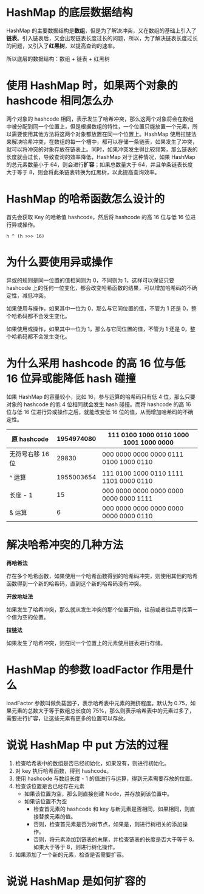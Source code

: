 # HashMap 的底层数据结构

HashMap 的主要数据结构是**数组**，但是为了解决冲突，又在数组的基础上引入了**链表**。引入链表后，又会出现链表长度过长的问题，所以，为了解决链表长度过长的问题，又引入了**红黑树**，以提高查询的速率。

所以底层的数据结构：数组 + 链表 + 红黑树

# 使用 HashMap 时，如果两个对象的 hashcode 相同怎么办

两个对象的 hashcode 相同，表示发生了哈希冲突，那么这两个对象将会在数组中被分配到同一个位置上，但是根据数组的特性，一个位置只能放置一个元素，所以需要使用其他方法将这两个对象都放置在同一个位置上。HashMap 使用拉链法来解决哈希冲突，在数组的每一个槽中，都可以存储一条链表，如果发生了冲突，就可以将冲突的对象存放在链表上。同时，如果冲突发生得比较频繁，那么链表的长度就会过长，导致查询的效率降低，HashMap 对于这种情况，如果 HashMap 的总元素数量小于 64，则会进行**扩容**；如果总数量大于 64，并且单条链表长度大于等于 8，则会将此条链表转换为红黑树，以此提高查询效率。

# HashMap 的哈希函数怎么设计的

首先会获取 Key 的哈希值 hashcode，然后将 hashcode 的高 16 位与低 16 位进行异或操作。

`h ^ (h >>> 16)`

# 为什么要使用异或操作

异或的规则是同一位置的值相同则为 0，不同则为 1，这样可以保证只要 hashcode 上的任何一位变化，都会改变哈希函数的结果，可以增加哈希码的不确定性，减低冲突。

如果使用与操作，如果其中一位为 0，那么与它同位置的值，不管为 1 还是 0，整个哈希码都不会发生变化。

如果使用或操作，如果其中一位为 1，那么与它同位置的值，不管为 1 还是 0，整个哈希码都不会发生变化。

# 为什么采用 hashcode 的高 16 位与低 16 位异或能降低 hash 碰撞

如果 HashMap 的容量较小，比如 16，参与运算的哈希码只有低 4 位，那么只要对象的 hashcode 的低 4 位相同就会发生 hash 碰撞。而将 hashcode 的高 16 位与低 16 位进行异或操作之后，就能改变低 16 位的值，从而增加哈希码的不确定性。

| 原 hashcode      | 1954974080 | 111 0100 1000 0110 1000 1001 1000 0000 |
| ---------------- | ---------- | -------------------------------------- |
| 无符号右移 16 位 | 29830      | 000 0000 0000 0000 0111 0100 1000 0110 |
| ^ 运算           | 1955003654 | 111 0100 1000 0110 1111 1101 0000 0110 |
| 长度 - 1         | 15         | 000 0000 0000 0000 0000 0000 0000 1111 |
| & 运算           | 6          | 000 0000 0000 0000 0000 0000 0000 0110 |

# 解决哈希冲突的几种方法

**再哈希法**

存在多个哈希函数，如果使用一个哈希函数得到的哈希码冲突，则使用其他的哈希函数得到一个新的哈希码，直到这个新的哈希码没有冲突。

**开放地址法**

如果发生了哈希冲突，那么就从发生冲突的那个位置开始，往前或者往后寻找第一个值为空的位置。

**拉链法**

如果发生了哈希冲突，则在同一个位置上的元素使用链表进行存储。

# HashMap 的参数 loadFactor 作用是什么

loadFactor 参数叫做负载因子，表示哈希表中元素的拥挤程度。默认为 0.75，如果元素的总数大于等于数组总长度的 75%，那么则表示哈希表中的元素过多了，需要进行扩容，让这些元素有更多的位置可以存放。

# 说说 HashMap 中 put 方法的过程

1. 检查哈希表中的数组是否已经初始化，如果没有，则进行初始化。
2. 对 key 执行哈希函数，得到 hashcode。
3. 使用 hashcode 与数组长度 - 1 的值进行与运算，得到元素需要存放的位置。
4. 检查该位置是否已经存在元素
   - 如果该位置为空，那么则直接创建 Node，并存放到该位置中。
   - 如果该位置不为空
     - 检查首元素的 hashcode 和 key 与新元素是否相同，如果相同，则直接替换元素的值。
     - 否则，检查首元素是否为树节点，如果是，则进行树相关的添加操作。
     - 否则，将元素添加到链表的末尾，并检查链表的长度是否大于等于 8。如果大于等于 8，则进行树化操作。
5. 如果添加了一个新的元素，检查是否需要扩容。

# 说说 HashMap 是如何扩容的



